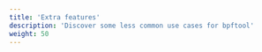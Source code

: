 ```yaml
---
title: 'Extra features'
description: 'Discover some less common use cases for bpftool'
weight: 50
---
```

